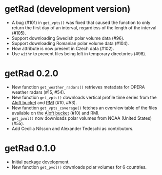# getRad (development version)

* A bug (#101) in `get_vpts()` was fixed that caused the function to only return the first day of an interval, regardless of the length of the interval (#105).
* Support downloading Swedish polar volume data (#96).
* Support downloading Romanian polar volume data (#104).
* How attribute is now present in Czech data (#102).
* Use `withr` to prevent files being left in temporary directories (#98).

# getRad 0.2.0

* New function `get_weather_radars()` retrieves metadata for OPERA weather radars (#15, #54).
* New function `get_vpts()` downloads vertical profile time series from the [Aloft bucket](https://aloftdata.eu/browse/) and [RMI](https://opendata.meteo.be/geonetwork/srv/eng/catalog.search#/metadata/RMI_DATASET_CROW) (#10, #53).
* New function `get_vpts_coverage()` fetches an overview table of the files available on the [Aloft bucket](https://aloftdata.eu/browse/) (#10) and RMI.
* `get_pvol()` now downloads polar volumes from NOAA (United States) (#55).
* Add Cecilia Nilsson and Alexander Tedeschi as contributors.

# getRad 0.1.0

* Initial package development.
* New function `get_pvol()` downloads polar volumes for 6 countries.

